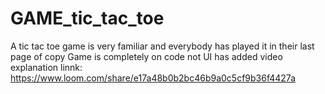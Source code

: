 # GAME_tic_tac_toe
A tic tac toe game is very familiar and everybody has played it in their last page of copy
Game is completely on code not UI has added 
video explanation linnk: https://www.loom.com/share/e17a48b0b2bc46b9a0c5cf9b36f4427a
